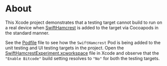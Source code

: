 # About

This Xcode project demonstrates that a testing target cannot build to run on a real device when [SwiftHamcrest](https://github.com/nschum/SwiftHamcrest) is added to the target via Cocoapods in the standard manner.

See the [Podfile](Podfile) file to see how the `SwiftHamcrest` Pod is being added to the unit testing and UI testing targets in the project. Open the [SwiftHamcrestExperiment.xcworkspace](SwiftHamcrestExperiment.xcworkspace) file in Xcode and observe that the `"Enable Bitcode"` build setting resolves to `"No"` for both the testing targets.